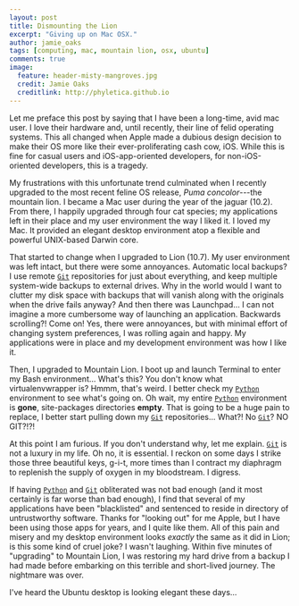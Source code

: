 ```yaml
---
layout: post
title: Dismounting the Lion
excerpt: "Giving up on Mac OSX."
author: jamie_oaks
tags: [computing, mac, mountain lion, osx, ubuntu]
comments: true
image:
  feature: header-misty-mangroves.jpg
  credit: Jamie Oaks
  creditlink: http://phyletica.github.io
---
```


Let me preface this post by saying that I have been a long-time, avid mac user. I love their hardware and, until recently, their line of felid operating systems. This all changed when Apple made a dubious design decision to make their OS more like their ever-proliferating cash cow, iOS. While this is fine for casual users and iOS-app-oriented developers, for non-iOS-oriented developers, this is a tragedy.

My frustrations with this unfortunate trend culminated when I recently upgraded to the most recent feline OS release, *Puma concolor*---the mountain lion. I became a Mac user during the year of the jaguar (10.2). From there, I happily upgraded through four cat species; my applications left in their place and my user environment the way I liked it. I loved my Mac. It provided an elegant desktop environment atop a flexible and powerful UNIX-based Darwin core.

That started to change when I upgraded to Lion (10.7). My user environment was left intact, but there were some annoyances. Automatic local backups? I use remote [`Git`][1] repositories for just about everything, and keep multiple system-wide backups to external drives. Why in the world would I want to clutter my disk space with backups that will vanish along with the originals when the drive fails anyway? And then there was Launchpad... I can not imagine a more cumbersome way of launching an application. Backwards scrolling?! Come on! Yes, there were annoyances, but with minimal effort of changing system preferences, I was rolling again and happy. My applications were in place and my development environment was how I like it.

Then, I upgraded to Mountain Lion. I boot up and launch Terminal to enter my Bash environment... What's this? You don't know what virtualenvwrapper is? Hmmm, that's weird. I better check my [`Python`][2] environment to see what's going on. Oh wait, my entire [`Python`][2] environment is **gone**, site-packages directories **empty**. That is going to be a huge pain to replace, I better start pulling down my [`Git`][1] repositories... What?! No [`Git`][1]? NO GIT?!?!

At this point I am furious. If you don't understand why, let me explain. [`Git`][1] is not a luxury in my life. Oh no, it is essential. I reckon on some days I strike those three beautiful keys, g-i-t, more times than I contract my diaphragm to replenish the supply of oxygen in my bloodstream. I digress.

If having [`Python`][2] and [`Git`][1] obliterated was not bad enough (and it most certainly is far worse than bad enough), I find that several of my applications have been "blacklisted" and sentenced to reside in directory of untrustworthy software. Thanks for "looking out" for me Apple, but I have been using those apps for years, and I quite like them. All of this pain and misery and my desktop environment looks *exactly* the same as it did in Lion; is this some kind of cruel joke? I wasn't laughing. Within five minutes of "upgrading" to Mountain Lion, I was restoring my hard drive from a backup I had made before embarking on this terrible and short-lived journey. The nightmare was over.

I've heard the Ubuntu desktop is looking elegant these days...

 [1]: http://git-scm.com/
 [2]: http://www.python.org/

